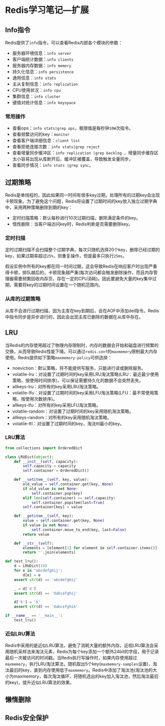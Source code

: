 # Redis学习笔记—扩展

## Info指令

Redis提供了`info`指令，可以查看Redis内部各个模块的参数：

- 服务器环境信息：`info server`
- 客户端统计数据：`info clients`
- 服务器内存数据：`info memory`
- 持久化信息：`info persistence`
- 通用信息：`info stats`
- 主从复制信息：`info replication`
- CPU使用状况：`info cpu`
- 集群信息：`info cluster`
- 键值对统计信息：`info keyspace`

### 常用操作

- 查看ops：`info stats|grep ops`，极限值是每秒钟`10W`次指令。
- 查看频繁访问的key：`monitor`
- 查看客户端详细信息：`client list`
- 查看拒绝连接次数：`info stats|grep reject`
- 查看增量同步缓冲区：`info replication |grep backlog `，增量同步缓存区太小容易出现从库断开后，缓冲区被覆盖，导致触发全量同步。
- 查看同步情况：`info stats |grep sync`。

## 过期策略

Redis是单线程的，因此如果同一时间有很多key过期，处理所有的过期key会出现卡顿现象。为了避免这个问题，Redis将设置了过期时间的key放入独立过期字典中，采用两种策略删除到期的key：

- 定时扫描策略：默认每秒进行10次过期扫描，删除满足条件的key。
- 惰性删除：当客户端访问key时，Redis判断是否需要删除key。

### 定时扫描

定时过期扫描不会扫描整个过期字典，每次只随机选择20个key，删除已经过期的key，如果过期率超过`25%`，则重复操作，但是最多只执行`25ms`。

假设实例中所有的key都在同一时间过期，这会导致Redis在响应客户时出现严重得卡顿，排队越后的，卡顿现象越严重(每次访问都会触发删除操作，而且内存管理器需要频繁回收内存页，存在一定的CPU消耗)。因此要避免大量的key集中过期，需要将key的过期时间设置在一个随机范围内。

### 从库的过期策略

从库不会进行过期扫描，因为主库在key到期后，会在AOF中添加del指令。Redis中指令同步是异步进行的，因此会出现主库已删除的数据在从库中存在。

## LRU

当Redis的内存使用超过了物理内存限制时，内存的数据会开始和磁盘进行频繁的交换，从而导致Redis性能下降。可以通过`redis.conf`的`maxmemory`限制最大内存使用。Redis提供如下策略`maxmemory-policy`可供选择：

- noeviction：默认策略，将不能提供写服务，只能进行读或删除服务。
- volatile-lru：对设置了过期时间的key采用LRU淘汰策略(LRU：最近最少使用策略，按使用时间排序)，可以保证需要持久化的数据不会突然丢失。
- allkeys-lru：对所有的key采用LRU淘汰策略。
- volatile-lfu：对设置了过期时间的key采用LFU淘汰策略(LFU：最不常使用策略，按使用次数排序)。
- allkeys-lfu：对所有的key采用LFU淘汰策略。
- volatile-random：对设置了过期时间的key采用随机淘汰策略。
- allkeys-random：对所有的key采用随机淘汰策略。
- volatile-ttl：对设置了过期时间的key，淘汰ttl最小的key。

### LRU算法

```python
from collections import OrderedDict

class LRUDict(object):
    def __init__(self, capacity):
        self.capacity = capacity
        self.container = OrderedDict()

    def __setitem__(self, key, value):
        old_value = self.container.get(key, None)
        if old_value is not None:
            self.container.pop(key)
        elif len(self.container) >= self.capacity:
            self.container.popitem(last=True)
        self.container[key] = value

    def __getitem__(self, key):
        value = self.container.get(key, None)
        if value is not None:
            self.container.move_to_end(key, last=False)
        return value

    def __str__(self):
        elements = [element[1] for element in self.container.items()]
        return ''.join(elements)

def test_lru():
    d = LRUDict(10)
    for e in 'abcdefghij':
        d[e] = e
    assert str(d) == 'abcdefghij'

    _ = d['d']
    assert str(d) == 'dabcefghij'

    d['k'] = 'k'
    assert str(d) == 'dabcefghik'

if __name__ == '__main__':
    test_lru()
```

### 近似LRU算法

Redis中采用的是近似LRU算法，避免了消耗大量的额外内存。近视LRU算法会采用随机采样法来淘汰元素，Redis为每个key添加一个额外24bit的字段，用于记录最后一次被访问的时间戳。当Redis执行写操作时，如果内存使用超过`maxmemory`，执行LRU淘汰算法，随机取出5个key(`maxmemory-samples`设置)，淘汰最旧的key，直到内存使用低于`maxmemory`。Redis中添加了淘汰池(淘汰池的大小为maxmemory，每次淘汰循环，将随机选出的key加入淘汰池，然后淘汰最旧的key)，提升近似LRU算法的效果。

## 懒惰删除

## Redis安全保护
